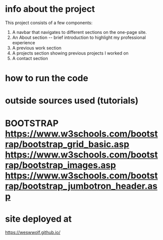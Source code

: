 info about the project
======================
This project consists of a few components:
1) A navbar that navigates to different sections on the one-page site.
2) An About section -- brief introduction to highlight my professional experience
3) A previous work section 
4) A projects section showing previous projects I worked on
5) A contact section


how to run the code 
======================


outside sources used (tutorials)
======================
BOOTSTRAP
https://www.w3schools.com/bootstrap/bootstrap_grid_basic.asp
https://www.w3schools.com/bootstrap/bootstrap_images.asp
https://www.w3schools.com/bootstrap/bootstrap_jumbotron_header.asp
======================

site deployed at
======================
https://weswwolf.github.io/




